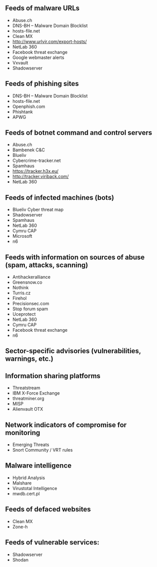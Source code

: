 ## Feeds of malware URLs
+ Abuse.ch
+ DNS-BH – Malware Domain Blocklist
+ hosts-file.net
+ Clean MX
+ http://www.urlvir.com/export-hosts/
+ NetLab 360
+ Facebook threat exchange
+ Google webmaster alerts
+ Vxvault
+ Shadowserver

## Feeds of phishing sites
+ DNS-BH – Malware Domain Blocklist
+ hosts-file.net
+ Openphish.com
+ Phishtank
+ APWG

## Feeds of botnet command and control servers
+ Abuse.ch
+ Bambenek C&C
+ Blueliv
+ Cybercrime-tracker.net
+ Spamhaus
+ https://tracker.h3x.eu/
+ http://tracker.viriback.com/
+ NetLab 360

## Feeds of infected machines (bots)
+ Blueliv Cyber threat map
+ Shadowserver
+ Spamhaus
+ NetLab 360
+ Cymru CAP
+ Microsoft
+ n6

## Feeds with information on sources of abuse (spam, attacks, scanning)
+ Antihackeralliance
+ Greensnow.co
+ Nothink
+ Turris.cz
+ Firehol
+ Precisionsec.com
+ Stop forum spam
+ Uceprotect
+ NetLab 360
+ Cymru CAP
+ Facebook threat exchange
+ n6

## Sector-specific advisories (vulnerabilities, warnings, etc.)

## Information sharing platforms
+ Threatstream
+ IBM X-Force Exchange
+ threatminer.org
+ MISP
+ Alienvault OTX

## Network indicators of compromise for monitoring
+ Emerging Threats
+ Snort Community / VRT rules

## Malware intelligence
+ Hybrid Analysis
+ Malshare
+ Virustotal Intelligence
+ mwdb.cert.pl

## Feeds of defaced websites
+ Clean MX
+ Zone-h

## Feeds of vulnerable services:
+ Shadowserver
+ Shodan 
